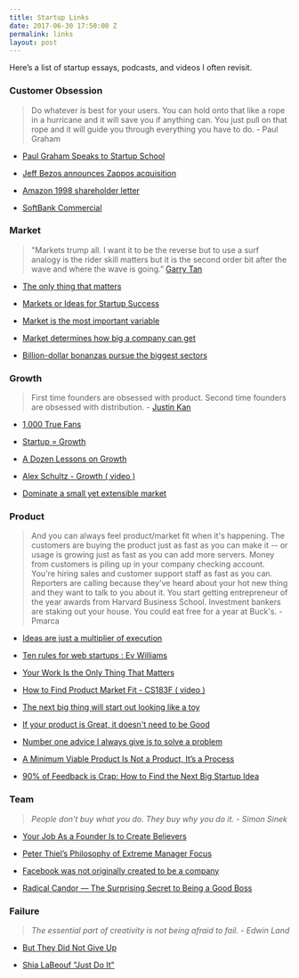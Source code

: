 ```yaml
---
title: Startup Links
date: 2017-06-30 17:50:00 Z
permalink: links
layout: post
---
```


Here’s a list of startup essays, podcasts, and videos I often revisit.

### Customer Obsession

> Do whatever is best for your users. You can hold onto that like a rope in a hurricane and it will save you if anything can. You just pull on that rope and it will guide you through everything you have to do. - Paul Graham

* [Paul Graham Speaks to Startup School ](https://www.youtube.com/watch?v=q7K0vRUKXKc)

* [Jeff Bezos announces Zappos acquisition ](https://www.youtube.com/watch?v=-hxX_Q5CnaA)

* [Amazon 1998 shareholder letter](https://www.sec.gov/Archives/edgar/data/1018724/000119312516530910/d168744dex991.htm)

* [SoftBank Commercial](https://www.youtube.com/watch?time_continue=2&v=pgKcwEkip9I)

### Market

> "Markets trump all. I want it to be the reverse but to use a surf analogy is the rider skill matters but it is the second order bit after the wave and where the wave is going.” [Garry Tan](https://warpcast.com/garrytan/0x1d46fdcb)

* [The only thing that matters](http://pmarchive.com/guide_to_startups_part4.html)

* [Markets or Ideas for Startup Success](https://davidcummings.org/2019/02/23/markets-or-ideas-for-startup-success/)

* [Market is the most important variable](https://www.youtube.com/watch?v=ZMPbqLY1wkg)

* [Market determines how big a company can get](https://open.spotify.com/episode/08BsfEQnxt8D0bIvcCLL9j?si=EshSV_eMRkSttNOgOARfgQ&context=spotify%3Acollection%3Apodcasts%3Aepisodes&nd=1&dlsi=a843be48d5e240a3)

* [Billion-dollar bonanzas pursue the biggest sectors](https://www.youtube.com/watch?v=pAt5OVl0mnA)

### Growth

> First time founders are obsessed with product. Second time founders are obsessed with distribution. - [Justin Kan](https://x.com/justinkan/status/1059989657218248704?lang=en)

* [1,000 True Fans](http://kk.org/thetechnium/1000-true-fans/)

* [Startup = Growth](http://www.paulgraham.com/growth.html)

* [A Dozen Lessons on Growth](https://25iq.com/2017/02/10/a-dozen-lessons-on-growth/)

* [Alex Schultz - Growth ( video )](https://www.youtube.com/watch?v=n_yHZ_vKjno)

* [Dominate a small yet extensible market ](https://x.com/davidsacks/status/689848729839411201)

### Product

> And you can always feel product/market fit when it's happening. The customers are buying the product just as fast as you can make it -- or usage is growing just as fast as you can add more servers. Money from customers is piling up in your company checking account. You're hiring sales and customer support staff as fast as you can. Reporters are calling because they've heard about your hot new thing and they want to talk to you about it. You start getting entrepreneur of the year awards from Harvard Business School. Investment bankers are staking out your house. You could eat free for a year at Buck's. - Pmarca

* [Ideas are just a multiplier of execution](https://sivers.org/multiply)

* [Ten rules for web startups : Ev Williams](https://kevin.lexblog.com/2005/11/29/ten-rules-for-web-startups-evan-williams/)

* [Your Work Is the Only Thing That Matters](https://humanparts.medium.com/your-work-is-the-only-thing-that-matters-26a47ccf778c)

* [How to Find Product Market Fit - CS183F ( video )](https://www.youtube.com/watch?v=_6pl5GG8RQ4&feature=youtu.be&t=37m32s)

* [The next big thing will start out looking like a toy](http://cdixon.org/2010/01/03/the-next-big-thing-will-start-out-looking-like-a-toy/)

* [If your product is Great, it doesn't need to be Good](http://paulbuchheit.blogspot.com/2010/02/if-your-product-is-great-it-doesnt-need.html?m=1)

* [Number one advice I always give is to solve a problem](https://tim.blog/2019/04/30/the-tim-ferriss-show-transcripts-kevin-systrom-369/)[
  ](https://kevin.lexblog.com/2005/11/29/ten-rules-for-web-startups-evan-williams/)

* [A Minimum Viable Product Is Not a Product, It’s a Process](http://blog.ycombinator.com/minimum-viable-product-process/)

* [90% of Feedback is Crap: How to Find the Next Big Startup Idea](http://firstround.com/review/90-of-feedback-is-crap-how-to-find-the-next-big-startup-idea/)

### Team

> *People don’t buy what you do. They buy why you do it. - Simon Sinek*

* [Your Job As a Founder Is to Create Believers](http://josephwalla.com/your-job-as-a-founder-is-to-create-believers)

* [Peter Thiel’s Philosophy of Extreme Manager Focus](http://blog.idonethis.com/manager-focus-peter-thiel-paypal/)

* [Facebook was not originally created to be a company](https://airows.com/creative/a-look-inside-the-beautiful-handbook-facebook-gives-all-new-employees)

* [Radical Candor — The Surprising Secret to Being a Good Boss](http://firstround.com/review/radical-candor-the-surprising-secret-to-being-a-good-boss/)

### Failure

> *The essential part of creativity is not being afraid to fail. - Edwin Land*

* [But They Did Not Give Up](http://www.uky.edu/\~eushe2/Pajares/OnFailingG.html)

* [Shia LaBeouf "Just Do It"](https://www.youtube.com/watch?v=ZXsQAXx_ao0)
